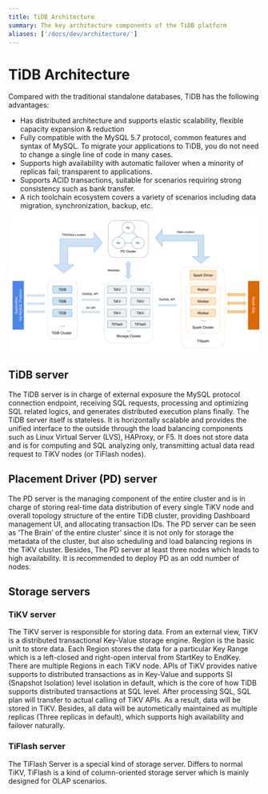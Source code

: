 ```yaml
---
title: TiDB Architecture
summary: The key architecture components of the TiDB platform
aliases: ['/docs/dev/architecture/']
---
```


# TiDB Architecture

Compared with the traditional standalone databases, TiDB has the following advantages:

* Has distributed architecture and supports elastic scalability, flexible capacity expansion & reduction
* Fully compatible with the MySQL 5.7 protocol, common features and syntax of MySQL. To migrate your applications to TiDB, you do not need to change a single line of code in many cases.
* Supports high availability with automatic failover when a minority of replicas fail; transparent to applications.
* Supports ACID transactions, suitable for scenarios requiring strong consistency such as bank transfer.
* A rich toolchain ecosystem covers a variety of scenarios including data migration, synchronization, backup, etc.

![TiDB Architecture](/media/tidb-architecture.png)

## TiDB server

The TiDB server is in charge of external exposure the MySQL protocol connection endpoint, receiving SQL requests, processing and optimizing SQL related logics, and generates distributed execution plans finally. The TiDB server itself is stateless. It is horizontally scalable and provides the unified interface to the outside through the load balancing components such as Linux Virtual Server (LVS), HAProxy, or F5. It does not store data and is for computing and SQL analyzing only, transmitting actual data read request to TiKV nodes (or TiFlash nodes).

## Placement Driver (PD) server

The PD server is the managing component of the entire cluster and is in charge of storing real-time data distribution of every single TiKV node and overall topology structure of the entire TiDB cluster, providing Dashboard management UI, and allocating transaction IDs. The PD server can be seen as ‘The Brain’ of the entire cluster’ since it is not only for storage the metadata of the cluster, but also scheduling and load balancing regions in the TiKV cluster. Besides, The PD server at least three nodes which leads to high availability. It is recommended to deploy PD as an odd number of nodes.

## Storage servers

### TiKV server

The TiKV server is responsible for storing data. From an external view, TiKV is a distributed transactional Key-Value storage engine. Region is the basic unit to store data. Each Region stores the data for a particular Key Range which is a left-closed and right-open interval from StartKey to EndKey. There are multiple Regions in each TiKV node. APIs of TiKV provides native supports to distributed transactions as in Key-Value and supports SI (Snapshot Isolation) level isolation in default, which is the core of how TiDB supports distributed transactions at SQL level. After processing SQL, SQL plan will transfer to actual calling of TiKV APIs. As a result, data will be stored in TiKV. Besides, all data will be autometically maintained as multiple replicas (Three replicas in default), which supports high availability and failover naturally.

### TiFlash server

The TiFlash Server is a special kind of storage server. Differs to normal TiKV, TiFlash is a kind of column-oriented storage server which is mainly designed for OLAP scenarios. 
